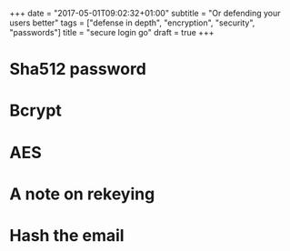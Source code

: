 +++
date = "2017-05-01T09:02:32+01:00"
subtitle = "Or defending your users better"
tags = ["defense in depth", "encryption", "security", "passwords"]
title = "secure login go"
draft = true
+++

# Sha512 password

# Bcrypt

# AES

# A note on rekeying

# Hash the email
